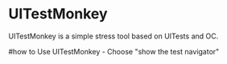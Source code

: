 UITestMonkey</br>
==
<p>UITestMonkey is a simple stress tool based on UITests and OC.</p>
#how to Use UITestMonkey
- Choose "show the test navigator"</br>


